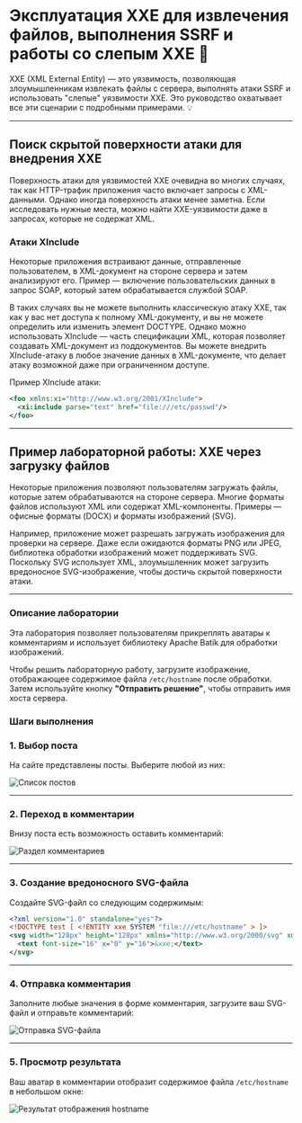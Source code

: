# Эксплуатация XXE для извлечения файлов, выполнения SSRF и работы со слепым XXE 🚨

XXE (XML External Entity) — это уязвимость, позволяющая злоумышленникам извлекать файлы с сервера, выполнять атаки SSRF и использовать "слепые" уязвимости XXE. Это руководство охватывает все эти сценарии с подробными примерами. 💡

---

## Поиск скрытой поверхности атаки для внедрения XXE

Поверхность атаки для уязвимостей XXE очевидна во многих случаях, так как HTTP-трафик приложения часто включает запросы с XML-данными. Однако иногда поверхность атаки менее заметна. Если исследовать нужные места, можно найти XXE-уязвимости даже в запросах, которые не содержат XML.

### Атаки XInclude

Некоторые приложения встраивают данные, отправленные пользователем, в XML-документ на стороне сервера и затем анализируют его. Пример — включение пользовательских данных в запрос SOAP, который затем обрабатывается службой SOAP.

В таких случаях вы не можете выполнить классическую атаку XXE, так как у вас нет доступа к полному XML-документу, и вы не можете определить или изменить элемент DOCTYPE. Однако можно использовать XInclude — часть спецификации XML, которая позволяет создавать XML-документ из поддокументов. Вы можете внедрить XInclude-атаку в любое значение данных в XML-документе, что делает атаку возможной даже при ограниченном доступе.

Пример XInclude атаки:
```xml
<foo xmlns:xi="http://www.w3.org/2001/XInclude">
  <xi:include parse="text" href="file:///etc/passwd"/>
</foo>
```

---

## Пример лабораторной работы: XXE через загрузку файлов

Некоторые приложения позволяют пользователям загружать файлы, которые затем обрабатываются на стороне сервера. Многие форматы файлов используют XML или содержат XML-компоненты. Примеры — офисные форматы (DOCX) и форматы изображений (SVG).

Например, приложение может разрешать загружать изображения для проверки на сервере. Даже если ожидаются форматы PNG или JPEG, библиотека обработки изображений может поддерживать SVG. Поскольку SVG использует XML, злоумышленник может загрузить вредоносное SVG-изображение, чтобы достичь скрытой поверхности атаки.

---

### Описание лаборатории

Эта лаборатория позволяет пользователям прикреплять аватары к комментариям и использует библиотеку Apache Batik для обработки изображений.

Чтобы решить лабораторную работу, загрузите изображение, отображающее содержимое файла `/etc/hostname` после обработки. Затем используйте кнопку **"Отправить решение"**, чтобы отправить имя хоста сервера.

### Шаги выполнения

### 1. Выбор поста
На сайте представлены посты. Выберите любой из них:

![Список постов](https://github.com/user-attachments/assets/b586ef61-9664-4731-9253-e6a1fe924c30)

---

### 2. Переход в комментарии
Внизу поста есть возможность оставить комментарий:

![Раздел комментариев](https://github.com/user-attachments/assets/5052e9f9-f64a-477d-877b-904b37eac029)

---

### 3. Создание вредоносного SVG-файла
Создайте SVG-файл со следующим содержимым:
```xml
<?xml version="1.0" standalone="yes"?>
<!DOCTYPE test [ <!ENTITY xxe SYSTEM "file:///etc/hostname" > ]>
<svg width="128px" height="128px" xmlns="http://www.w3.org/2000/svg" xmlns:xlink="http://www.w3.org/1999/xlink" version="1.1">
  <text font-size="16" x="0" y="16">&xxe;</text>
</svg>
```

---

### 4. Отправка комментария
Заполните любые значения в форме комментария, загрузите ваш SVG-файл и отправьте комментарий:

![Отправка SVG-файла](https://github.com/user-attachments/assets/7767104b-0a0c-4252-bcfa-6a355c903008)

---

### 5. Просмотр результата
Ваш аватар в комментарии отобразит содержимое файла `/etc/hostname` в небольшом окне:

![Результат отображения hostname](https://github.com/user-attachments/assets/42fb9328-3eca-456f-84fa-bb122028d9a4)
